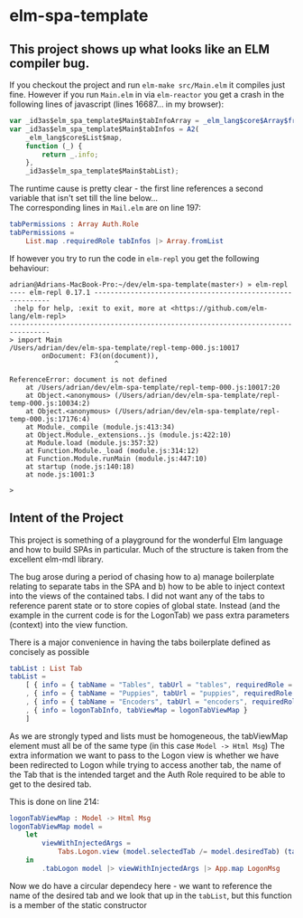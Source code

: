 # elm-spa-template

## This project shows up what looks like an ELM compiler bug.

If you checkout the project and run ```elm-make src/Main.elm``` it compiles just fine.  However if you run ```Main.elm``` in 
via ```elm-reactor``` you get a crash in the following lines of javascript (lines 16687... in my browser):

```javascript
var _id3as$elm_spa_template$Main$tabInfoArray = _elm_lang$core$Array$fromList(_id3as$elm_spa_template$Main$tabInfos);
var _id3as$elm_spa_template$Main$tabInfos = A2(
	_elm_lang$core$List$map,
	function (_) {
		return _.info;
	},
	_id3as$elm_spa_template$Main$tabList);
```
The runtime cause is pretty clear - the first line references a second variable that isn't set till the line below...  
The corresponding lines in ```Mail.elm``` are on line 197:
```elm
tabPermissions : Array Auth.Role
tabPermissions =
    List.map .requiredRole tabInfos |> Array.fromList
```
If however you try to run the code in ```elm-repl``` you get the following behaviour:
```
adrian@Adrians-MacBook-Pro:~/dev/elm-spa-template(master⚡) » elm-repl
---- elm-repl 0.17.1 -----------------------------------------------------------
 :help for help, :exit to exit, more at <https://github.com/elm-lang/elm-repl>
--------------------------------------------------------------------------------
> import Main
/Users/adrian/dev/elm-spa-template/repl-temp-000.js:10017
       	onDocument: F3(on(document)),
       	                  ^

ReferenceError: document is not defined
    at /Users/adrian/dev/elm-spa-template/repl-temp-000.js:10017:20
    at Object.<anonymous> (/Users/adrian/dev/elm-spa-template/repl-temp-000.js:10034:2)
    at Object.<anonymous> (/Users/adrian/dev/elm-spa-template/repl-temp-000.js:17176:4)
    at Module._compile (module.js:413:34)
    at Object.Module._extensions..js (module.js:422:10)
    at Module.load (module.js:357:32)
    at Function.Module._load (module.js:314:12)
    at Function.Module.runMain (module.js:447:10)
    at startup (node.js:140:18)
    at node.js:1001:3

>
```


## Intent of the Project

This project is something of a playground for the wonderful Elm language and how to build SPAs in particular.  Much of the structure is 
taken from the excellent elm-mdl library.

The bug arose during a period of chasing how to a) manage boilerplate relating to separate tabs in the SPA and b) how to be able to inject
context into the views of the contained tabs.  I did not want any of the tabs to reference parent state or to store copies of global state.
Instead (and the example in the current code is for the LogonTab) we pass extra parameters (context) into the view function.

There is a major convenience in having the tabs boilerplate defined as concisely as possible  

```elm
tabList : List Tab
tabList =
    [ { info = { tabName = "Tables", tabUrl = "tables", requiredRole = Auth.User }, tabViewMap = tableTabViewMap }
    , { info = { tabName = "Puppies", tabUrl = "puppies", requiredRole = Auth.Admin }, tabViewMap = .tabPuppies >> Tabs.Puppies.view >> App.map PuppiesMsg }
    , { info = { tabName = "Encoders", tabUrl = "encoders", requiredRole = Auth.User }, tabViewMap = .tabEncoders >> Tabs.Encoders.view >> App.map EncodersMsg }
    , { info = logonTabInfo, tabViewMap = logonTabViewMap }
    ]
```

As we are strongly typed and lists must be homogeneous, the tabViewMap element must all be of the same type (in this case ```Model -> Html Msg```)
The extra information we want to pass to the Logon view is whether we have been redirected to Logon while trying to access
another tab, the name of the Tab that is the intended target and the Auth Role required to be able to get to the desired tab.

This is done on line 214:
```elm
logonTabViewMap : Model -> Html Msg
logonTabViewMap model =
    let
        viewWithInjectedArgs =
            Tabs.Logon.view (model.selectedTab /= model.desiredTab) (tabName model.desiredTab) Auth.Admin
    in
        .tabLogon model |> viewWithInjectedArgs |> App.map LogonMsg
```

Now we do have a circular dependecy here - we want to reference the name of the desired tab and we look that up in the ```tabList```, but this function is 
a member of the static constructor
